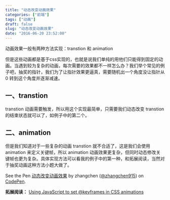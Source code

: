 ```yaml
---
title: "动态改变动画效果"
categories: ["前端"]
tags: ["动画"]
draft: false
slug: "动态改变动画效果"
date: "2016-06-20 23:52:00"
---
```


动画效果一般有两种方法实现：transtion 和 animation

但是这些动画都是基于css实现的，也就是说我们单纯的用他们只能得到固定的动画。当遇到较为复杂的动画，每次需要的效果都不一样怎么办？我们举个常见的例子吧，抽奖的指针，我们为了让指针效果更逼真，需要随机出一个角度没让指针从 0 转到这个角度并逐渐减速。

一、transtion
-----------

transtion 动画需要触发，所以用这个实现最简单，只需要我们动态改变 transtion 的结束状态就可以了，如例子中的第二个。

二、animation
--

但是我们知道对于一些复杂的动画 transtion 就不合适了，这是我们会使用 animation 来定义关键帧，所以 animation 动画效果更复杂，但同时动态修改关键帧也更为复杂。具体实现方法可以看我的例子中的第一种，和拓展阅读，当然对于抽奖动画这种方法小题大做了。

<p data-height="350" data-theme-id="light" data-slug-hash="xOEQbO" data-default-tab="js,result" data-user="zhangchen915" data-embed-version="2" class="codepen">See the Pen <a href="http://codepen.io/zhangchen915/pen/xOEQbO/">动态改变动画效果</a> by zhangchen (<a href="http://codepen.io/zhangchen915">@zhangchen915</a>) on <a href="http://codepen.io">CodePen</a>.</p>
<script async src="//assets.codepen.io/assets/embed/ei.js"></script>

**拓展阅读：**
[Using JavaScript to set @keyframes in CSS animations][1] 


  [1]: https://blogs.msdn.microsoft.com/msdn_answers/2013/11/04/part-i-using-javascript-to-set-keyframes-in-css-animations-windows-store-apps-ie/

